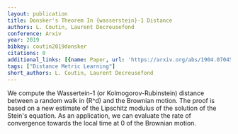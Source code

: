 ```yaml
---
layout: publication
title: Donsker's Theorem In {wasserstein}-1 Distance
authors: L. Coutin, Laurent Decreusefond
conference: Arxiv
year: 2019
bibkey: coutin2019donsker
citations: 0
additional_links: [{name: Paper, url: 'https://arxiv.org/abs/1904.07045'}]
tags: ["Distance Metric Learning"]
short_authors: L. Coutin, Laurent Decreusefond
---
```

We compute the Wassertein-1 (or Kolmogorov-Rubinstein) distance between a
random walk in \(R^d\) and the Brownian motion. The proof is based on a new
estimate of the Lipschitz modulus of the solution of the Stein's equation. As
an application, we can evaluate the rate of convergence towards the local time
at 0 of the Brownian motion.